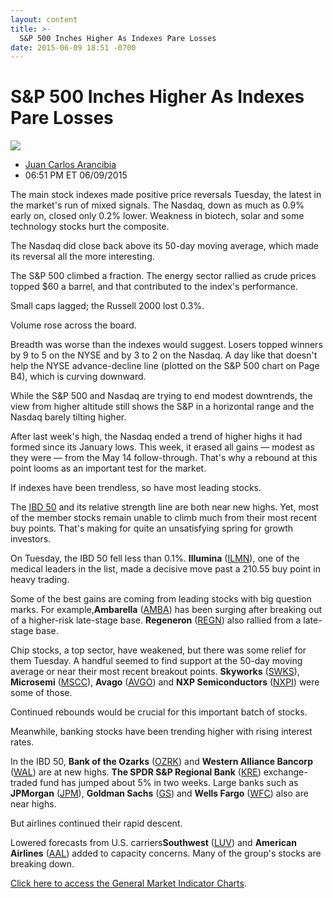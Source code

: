 ```yaml
---
layout: content
title: >-
  S&P 500 Inches Higher As Indexes Pare Losses
date: 2015-06-09 18:51 -0700
---
```



S&P 500 Inches Higher As Indexes Pare Losses
=============================================


![](https://www.investors.com/wp-content/uploads/ibd-migrated-images/MPv_150610_635694597045707542.png)

* [Juan Carlos Arancibia](https://www.investors.com/author/juan-carlos-arancibia/ "Posts by Juan Carlos Arancibia")
* 06:51 PM ET 06/09/2015




  

The main stock indexes made positive price reversals Tuesday, the latest in the market's run of mixed signals. The Nasdaq, down as much as 0.9% early on, closed only 0.2% lower. Weakness in biotech, solar and some technology stocks hurt the composite.

  

The Nasdaq did close back above its 50-day moving average, which made its reversal all the more interesting.

  

The S&P 500 climbed a fraction. The energy sector rallied as crude prices topped $60 a barrel, and that contributed to the index's performance.

  

Small caps lagged; the Russell 2000 lost 0.3%.

  

Volume rose across the board.

  

Breadth was worse than the indexes would suggest. Losers topped winners by 9 to 5 on the NYSE and by 3 to 2 on the Nasdaq. A day like that doesn't help the NYSE advance-decline line (plotted on the S&P 500 chart on Page B4), which is curving downward.

  

While the S&P 500 and Nasdaq are trying to end modest downtrends, the view from higher altitude still shows the S&P in a horizontal range and the Nasdaq barely tilting higher.

  

After last week's high, the Nasdaq ended a trend of higher highs it had formed since its January lows. This week, it erased all gains — modest as they were — from the May 14 follow-through. That's why a rebound at this point looms as an important test for the market.

  

If indexes have been trendless, so have most leading stocks.

  

The [IBD 50](http://leaderboard.investors.com/ibd50/fulllist/) and its relative strength line are both near new highs. Yet, most of the member stocks remain unable to climb much from their most recent buy points. That's making for quite an unsatisfying spring for growth investors.

  

On Tuesday, the IBD 50 fell less than 0.1%. **Illumina** ([ILMN](https://research.investors.com/quote.aspx?symbol=ILMN)), one of the medical leaders in the list, made a decisive move past a 210.55 buy point in heavy trading.

  

Some of the best gains are coming from leading stocks with big question marks. For example,**Ambarella** ([AMBA](https://research.investors.com/quote.aspx?symbol=AMBA)) has been surging after breaking out of a higher-risk late-stage base. **Regeneron** ([REGN](https://research.investors.com/quote.aspx?symbol=REGN)) also rallied from a late-stage base.

  

Chip stocks, a top sector, have weakened, but there was some relief for them Tuesday. A handful seemed to find support at the 50-day moving average or near their most recent breakout points. **Skyworks** ([SWKS](https://research.investors.com/quote.aspx?symbol=SWKS)), **Microsemi** ([MSCC](https://research.investors.com/quote.aspx?symbol=MSCC)), **Avago** ([AVGO](https://research.investors.com/quote.aspx?symbol=AVGO)) and **NXP Semiconductors** ([NXPI](https://research.investors.com/quote.aspx?symbol=NXPI)) were some of those.

  

Continued rebounds would be crucial for this important batch of stocks.

  

Meanwhile, banking stocks have been trending higher with rising interest rates.

  

In the IBD 50, **Bank of the Ozarks** ([OZRK](https://research.investors.com/quote.aspx?symbol=OZRK)) and **Western Alliance Bancorp** ([WAL](https://research.investors.com/quote.aspx?symbol=WAL)) are at new highs. **The SPDR S&P Regional Bank** ([KRE](https://research.investors.com/quote.aspx?symbol=KRE)) exchange-traded fund has jumped about 5% in two weeks. Large banks such as **JPMorgan** ([JPM](https://research.investors.com/quote.aspx?symbol=JPM)), **Goldman Sachs** ([GS](https://research.investors.com/quote.aspx?symbol=GS)) and **Wells Fargo** ([WFC](https://research.investors.com/quote.aspx?symbol=WFC)) also are near highs.

  

But airlines continued their rapid descent.

  

Lowered forecasts from U.S. carriers**Southwest** ([LUV](https://research.investors.com/quote.aspx?symbol=LUV)) and **American Airlines** ([AAL](https://research.investors.com/quote.aspx?symbol=AAL)) added to capacity concerns. Many of the group's stocks are breaking down.

  

[Click here to access the General Market Indicator Charts](https://www.investors.com/pdf/GMI_061015.pdf).





